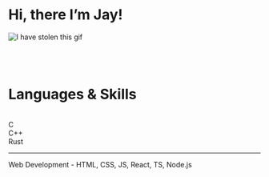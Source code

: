 # Hi, there I’m Jay! 

![I have stolen this gif](https://c.tenor.com/CwZDbX7DvR8AAAAd/pixel-sakura.gif)
###### 


<br/>
<h1>Languages & Skills</h1>
<br/>
   C
   <br/>
     C++
  <br/>
  <a href="https://camo.githubusercontent.com/3ccd6ab803f782e3d9d8f91af955e98d9b915d60afa4f5c90fd25db4daf6b3b5/68747470733a2f2f75706c6f61642e77696b696d656469612e6f72672f77696b6970656469612f636f6d6d6f6e732f7468756d622f322f32302f52757374616365616e2d6f7269672d6e6f736861646f772e7376672f3132303070782d52757374616365616e2d6f7269672d6e6f736861646f772e7376672e706e67"></a>
     Rust
  <br/> <hr/>
     Web Development - HTML, CSS, JS, React, TS, Node.js
   

                
